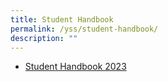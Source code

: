 ```yaml
---
title: Student Handbook
permalink: /yss/student-handbook/
description: ""
---
```



* [Student Handbook 2023](/files/YSS/School%20Handbook%202023_FINAL.pdf)